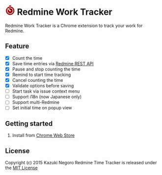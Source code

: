 # ![icon](icon/Stopclock_32.png) Redmine Work Tracker

Redmine Work Tracker is a Chrome extension to track your work for Redmine.

Feature
-------
- [x] Count the time
- [x] Save time entries via [Redmine REST API](http://www.redmine.org/projects/redmine/wiki/Rest_api)
- [x] Pause and stop counting the time
- [x] Remind to start time tracking
- [x] Cancel counting the time
- [x] Validate options before saving
- [ ] Start task via issue context menu
- [ ] Support i18n (now Japanese only)
- [ ] Support multi-Redmine
- [ ] Set initial time on popup view

Getting started
---------------
1. Install from [Chrome Web Store ](https://chrome.google.com/webstore/detail/redmine-time-tracker/ochpemfkoihonopofimlbofnmecopimj)

License
-------
Copyright (c) 2015 Kazuki Negoro
Redmine Time Tracker is released under the [MIT License](https://github.com/negokaz/chrome-redmine-time-tracker/blob/master/LICENSE)
